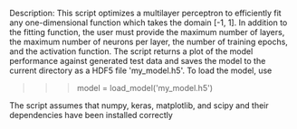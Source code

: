 Description: This script optimizes a multilayer perceptron to efficiently fit any 
one-dimensional function which takes the domain [-1, 1]. In addition to the 
fitting function, the user must provide the maximum number of layers, the maximum 
number of neurons per layer, the number of training epochs, and the activation 
function. The script returns a plot of the model performance against generated 
test data and saves the model to the current directory as a HDF5 file 
'my_model.h5'. To load the model, use 

>>> model = load_model('my_model.h5')

The script assumes that numpy, keras, matplotlib, and scipy and their 
dependencies have been installed correctly
